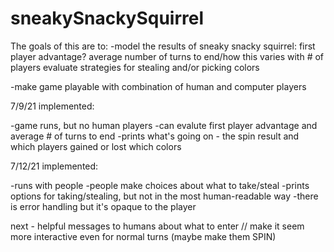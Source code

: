 # sneakySnackySquirrel

The goals of this are to:
-model the results of sneaky snacky squirrel:
  first player advantage?
  average number of turns to end/how this varies with # of players
  evaluate strategies for stealing and/or picking colors
  
 -make game playable with combination of human and computer players
 
 7/9/21 implemented: 
 
 -game runs, but no human players
 -can evalute first player advantage and average # of turns to end
 -prints what's going on - the spin result and which players gained or lost which colors
 
 7/12/21 implemented:
 
 -runs with people
 -people make choices about what to take/steal
 -prints options for taking/stealing, but not in the most human-readable way
 -there is error handling but it's opaque to the player
 
 next - helpful messages to humans about what to enter // make it seem more interactive even for normal turns (maybe make them SPIN)
